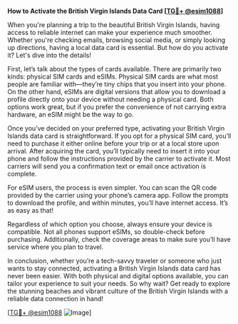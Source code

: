 **How to Activate the British Virgin Islands Data Card [[TG💪+ @esim1088](https://t.me/s/esim1088)]**

When you're planning a trip to the beautiful British Virgin Islands, having access to reliable internet can make your experience much smoother. Whether you're checking emails, browsing social media, or simply looking up directions, having a local data card is essential. But how do you activate it? Let's dive into the details!

First, let’s talk about the types of cards available. There are primarily two kinds: physical SIM cards and eSIMs. Physical SIM cards are what most people are familiar with—they’re tiny chips that you insert into your phone. On the other hand, eSIMs are digital versions that allow you to download a profile directly onto your device without needing a physical card. Both options work great, but if you prefer the convenience of not carrying extra hardware, an eSIM might be the way to go.

Once you’ve decided on your preferred type, activating your British Virgin Islands data card is straightforward. If you opt for a physical SIM card, you’ll need to purchase it either online before your trip or at a local store upon arrival. After acquiring the card, you’ll typically need to insert it into your phone and follow the instructions provided by the carrier to activate it. Most carriers will send you a confirmation text or email once activation is complete.

For eSIM users, the process is even simpler. You can scan the QR code provided by the carrier using your phone’s camera app. Follow the prompts to download the profile, and within minutes, you’ll have internet access. It’s as easy as that!

Regardless of which option you choose, always ensure your device is compatible. Not all phones support eSIMs, so double-check before purchasing. Additionally, check the coverage areas to make sure you’ll have service where you plan to travel.

In conclusion, whether you’re a tech-savvy traveler or someone who just wants to stay connected, activating a British Virgin Islands data card has never been easier. With both physical and digital options available, you can tailor your experience to suit your needs. So why wait? Get ready to explore the stunning beaches and vibrant culture of the British Virgin Islands with a reliable data connection in hand! 

[[TG💪+ @esim1088](https://t.me/s/esim1088) ![Image](https://i.postimg.cc/Y0z9fWf4/image.png)]
